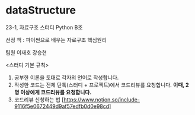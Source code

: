 # dataStructure

23-1, 자료구조 스터디 Python B조

선정 책 : 파이썬으로 배우는 자료구조 핵심원리

팀원 이재호 강승현

<스터디 기본 규칙>
1. 공부한 이론을 토대로 각자의 언어로 작성합니다.
2. 작성한 코드는 전체 단톡(스터디 + 프로젝트)에서 코드리뷰를 요청합니다.
  **이때, 2명 이상에게 코드리뷰를 요청합니다.**
3. 코드리뷰 신청하는 법 [https://www.notion.so/include-9116f5e0672449d9af57edfb0d0e98cd]
